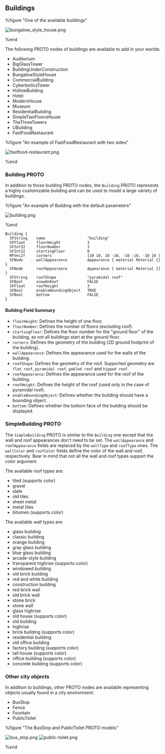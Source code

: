 ## Buildings

%figure "One of the available buildings"

![bungalow_style_house.png](images/bungalow_style_house.png)

%end

The following PROTO nodes of buildings are available to add in your worlds:

- Auditorium
- BigGlassTower
- BuildingUnderConstruction
- BungalowStyleHouse
- CommercialBuilding
- CyberboticsTower
- HollowBuilding
- Hotel
- ModernHouse
- Museum
- ResidentialBuilding
- SimpleTwoFloorsHouse
- TheThreeTowers
- UBuilding
- FastFoodRestaurant

%figure "An example of FastFoodRestaurant with two sides"

![fastfood-restaurant.png](images/fastfood-restaurant.png)

%end

### Building PROTO

In addition to those building PROTO nodes, the `Building` PROTO represents a highly customizable building and can be used to model a large variety of buildings.

%figure "An example of Building with the default parameters"

![building.png](images/building.png)

%end

```
Building {
  SFString    name                   "building"
  SFFloat     floorHeight            3
  SFInt32     floorNumber            3
  SFInt32     startingFloor          0
  MFVec2f     corners                [10 10, 10 -10, -10 -10, -10 10 ]
  SFNode      wallAppearance         Appearance { material Material {} }
  SFNode      roofAppearance         Appearance { material Material {} }
  SFString    roofShape              "pyramidal roof"
  SFBool      snowOnRoof             FALSE
  SFFloat     roofHeight             3
  SFBool      enableBoundingObject   TRUE
  SFBool      bottom                 FALSE
}
```

#### Building Field Summary

- `floorHeight`: Defines the height of one floor.
- `floorNumber`: Defines the number of floors (excluding roof).
- `startingFloor`: Defines the floor number for the "ground floor" of the building, as not all buildings start at the ground floor.
- `corners`: Defines the geometry of the building (2D ground footprint of the building).
- `wallAppearance`: Defines the appearance used for the walls of the building.
- `roofShape`: Defines the geometry of the roof.
Supported geometry are `flat roof`, `pyramidal roof`, `gabled roof` and `hipped roof`.
- `roofAppearance`: Defines the appearance used for the roof of the building.
- `roofHeight`: Defines the height of the roof (used only in the case of pyramidal roof).
- `enableBoundingObject`: Defines whether the building should have a bounding object.
- `bottom`: Defines whether the bottom face of the building should be displayed.

### SimpleBuilding PROTO

The `SimpleBuilding` PROTO is similar to the `Building` one except that the wall and roof appearances don't need to be set.
The `wallAppearance` and `roofAppearance` fields are replaced by the `wallType` and `roofType` ones.
The `wallColor` and `roofColor` fields define the color of the wall and roof, respectively.
Bear in mind that not all the wall and roof types support the color argument.

The available roof types are:

- tiled (supports color)
- gravel
- slate
- old tiles
- sheet metal
- metal tiles
- bitumen (supports color)

The available wall types are:

- glass building
- classic building
- orange building
- gray glass building
- blue glass building
- arcade-style building
- transparent highrise (supports color)
- windowed building
- old brick building
- red and white building
- construction building
- red brick wall
- old brick wall
- stone brick
- stone wall
- glass highrise
- old house (supports color)
- old building
- highrise
- brick building (supports color)
- residential building
- old office building
- factory building (supports color)
- tall house (supports color)
- office building (supports color)
- concrete building (supports color)

### Other city objects

In addition to buildings, other PROTO nodes are available representing objects usually found in a city environment:

- BusStop
- Fence
- Fountain
- PublicToilet

%figure "The BusStop and PublicToilet PROTO models"

![bus_stop.png](images/bus_stop.png)
![public-toilet.png](images/public-toilet.png)

%end
